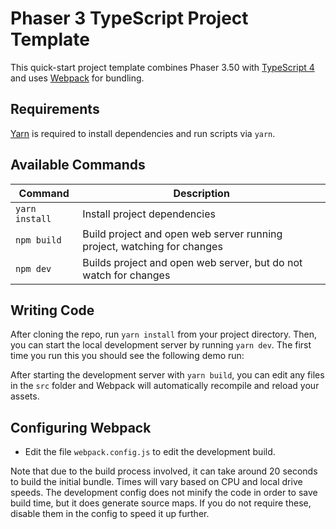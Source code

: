 # Phaser 3 TypeScript Project Template

This quick-start project template combines Phaser 3.50 with [TypeScript 4](https://www.typescriptlang.org/) and uses [Webpack](https://webpack.js.org/) for bundling.

## Requirements

[Yarn](https://yarnpkg.com/) is required to install dependencies and run scripts via `yarn`.

## Available Commands

| Command        | Description                                                             |
| -------------- | ----------------------------------------------------------------------- |
| `yarn install` | Install project dependencies                                            |
| `npm build`    | Build project and open web server running project, watching for changes |
| `npm dev`      | Builds project and open web server, but do not watch for changes        |

## Writing Code

After cloning the repo, run `yarn install` from your project directory. Then, you can start the local development
server by running `yarn dev`. The first time you run this you should see the following demo run:

After starting the development server with `yarn build`, you can edit any files in the `src` folder
and Webpack will automatically recompile and reload your assets.

## Configuring Webpack

- Edit the file `webpack.config.js` to edit the development build.

Note that due to the build process involved, it can take around 20 seconds to build the initial bundle. Times will vary based on CPU and local drive speeds. The development config does not minify the code in order to save build time, but it does generate source maps. If you do not require these, disable them in the config to speed it up further.
